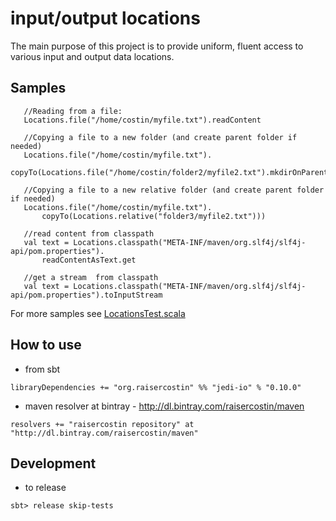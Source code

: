 # input/output locations #

The main purpose of this project is to provide uniform, fluent access to various input and output data locations.

## Samples ##
 ```
	//Reading from a file:
	Locations.file("/home/costin/myfile.txt").readContent
 
	//Copying a file to a new folder (and create parent folder if needed)
	Locations.file("/home/costin/myfile.txt").
		copyTo(Locations.file("/home/costin/folder2/myfile2.txt").mkdirOnParentIfNecessary))

 	//Copying a file to a new relative folder (and create parent folder if needed)
	Locations.file("/home/costin/myfile.txt").
		copyTo(Locations.relative("folder3/myfile2.txt")))

	//read content from classpath
    val text = Locations.classpath("META-INF/maven/org.slf4j/slf4j-api/pom.properties").
		readContentAsText.get

	//get a stream  from classpath
    val text = Locations.classpath("META-INF/maven/org.slf4j/slf4j-api/pom.properties").toInputStream
 ```

For more samples see [LocationsTest.scala](src/test/scala/org/raisercostin/util/io/LocationsTest.scala)


## How to use ##
 - from sbt
 ```
 libraryDependencies += "org.raisercostin" %% "jedi-io" % "0.10.0"
 ```
 - maven resolver at bintray - http://dl.bintray.com/raisercostin/maven
 ```
 resolvers += "raisercostin repository" at "http://dl.bintray.com/raisercostin/maven"
 ```
 
## Development ##
 - to release
 ```
 sbt> release skip-tests
 ```
